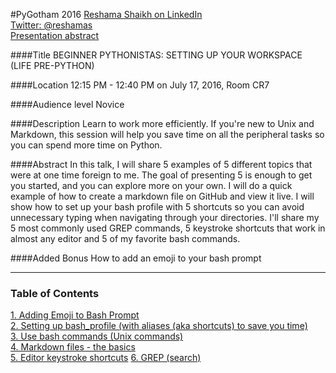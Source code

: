 #PyGotham 2016 
[Reshama Shaikh on LinkedIn](https://www.linkedin.com/in/reshamas)  
[Twitter:  @reshamas](https://twitter.com/reshamas)  
[Presentation abstract](https://2016.pygotham.org/talks/296/beginner-pythonistas-sett/)

####Title
BEGINNER PYTHONISTAS: SETTING UP YOUR WORKSPACE (LIFE PRE-PYTHON)

####Location
12:15 PM - 12:40 PM on July 17, 2016, Room CR7

####Audience level
Novice

####Description
Learn to work more efficiently. If you're new to Unix and Markdown, this session will help you save time on all the peripheral tasks so you can spend more time on Python.

####Abstract
In this talk, I will share 5 examples of 5 different topics that were at one time foreign to me. The goal of presenting 5 is enough to get you started, and you can explore more on your own. I will do a quick example of how to create a markdown file on GitHub and view it live. I will show how to set up your bash profile with 5 shortcuts so you can avoid unnecessary typing when navigating through your directories. I'll share my 5 most commonly used GREP commands, 5 keystroke shortcuts that work in almost any editor and 5 of my favorite bash commands.

####Added Bonus
How to add an emoji to your bash prompt

---

### Table of Contents

[1. Adding Emoji to Bash Prompt](#section-a)  
[2. Setting up bash_profile (with aliases (aka shortcuts) to save you time)](#section-b)  
[3. Use bash commands (Unix commands)](#section-c)  
[4. Markdown files - the basics](#section-d)  
[5. Editor keystroke shortcuts](#section-e)
[6. GREP (search)](#section-f) 


 
 
